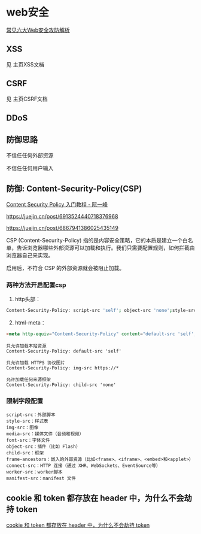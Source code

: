 # web安全

[常见六大Web安全攻防解析](https://juejin.cn/post/6844903772930441230)

## XSS

见 主页XSS文档

## CSRF

见 主页CSRF文档

## DDoS

## 防御思路

不信任任何外部资源

不信任任何用户输入

## 防御: Content-Security-Policy(CSP)

[Content Security Policy 入门教程 - 阮一峰](https://www.ruanyifeng.com/blog/2016/09/csp.html)

<https://juejin.cn/post/6913524440718376968>

<https://juejin.cn/post/6867941386025435149>

CSP (Content-Security-Policy) 指的是内容安全策略，它的本质是建立一个白名单，告诉浏览器哪些外部资源可以加载和执行。我们只需要配置规则，如何拦截由浏览器自己来实现。

启用后，不符合 CSP 的外部资源就会被阻止加载。

### 两种方法开启配置csp

1. http头部：

```sh
Content-Security-Policy: script-src 'self'; object-src 'none';style-src cdn.example.org third-party.org; child-src https:
```

2. html-meta：

```html
<meta http-equiv="Content-Security-Policy" content="default-src 'self'; img-src https://*; child-src 'none';">
```

```
只允许加载本站资源
Content-Security-Policy: default-src 'self'

只允许加载 HTTPS 协议图片
Content-Security-Policy: img-src https://*

允许加载任何来源框架
Content-Security-Policy: child-src 'none'
```

### 限制字段配置

```
script-src：外部脚本
style-src：样式表
img-src：图像
media-src：媒体文件（音频和视频）
font-src：字体文件
object-src：插件（比如 Flash）
child-src：框架
frame-ancestors：嵌入的外部资源（比如<frame>、<iframe>、<embed>和<applet>）
connect-src：HTTP 连接（通过 XHR、WebSockets、EventSource等）
worker-src：worker脚本
manifest-src：manifest 文件
```

## cookie 和 token 都存放在 header 中，为什么不会劫持 token

[cookie 和 token 都存放在 header 中，为什么不会劫持 token](https://github.com/Advanced-Frontend/Daily-Interview-Question/issues/31)
